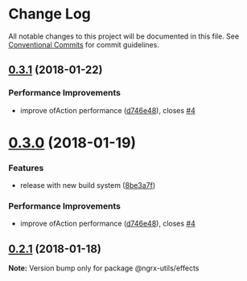 # Change Log

All notable changes to this project will be documented in this file.
See [Conventional Commits](https://conventionalcommits.org) for commit guidelines.

<a name="0.3.1"></a>
## [0.3.1](https://github.com/ngrx-utils/ngrx-utils/compare/v0.2.1...v0.3.1) (2018-01-22)


### Performance Improvements

* improve ofAction performance ([d746e48](https://github.com/ngrx-utils/ngrx-utils/commit/d746e48)), closes [#4](https://github.com/ngrx-utils/ngrx-utils/issues/4)




<a name="0.3.0"></a>
# [0.3.0](https://github.com/ngrx-utils/ngrx-utils/compare/v0.1.6...v0.3.0) (2018-01-19)


### Features

* release with new build system ([8be3a7f](https://github.com/ngrx-utils/ngrx-utils/commit/8be3a7f))


### Performance Improvements

* improve ofAction performance ([d746e48](https://github.com/ngrx-utils/ngrx-utils/commit/d746e48)), closes [#4](https://github.com/ngrx-utils/ngrx-utils/issues/4)




<a name="0.2.1"></a>
## [0.2.1](https://github.com/ngrx-utils/ngrx-utils/compare/v0.2.0...v0.2.1) (2018-01-18)




**Note:** Version bump only for package @ngrx-utils/effects
